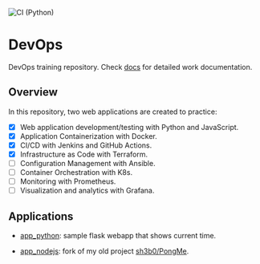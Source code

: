 ![CI (Python)](https://github.com/sh3b0/devops/actions/workflows/app_python.yaml/badge.svg)

# DevOps

DevOps training repository. Check [docs](./docs) for detailed work documentation.

## Overview

In this repository, two web applications are created to practice:

- [x] Web application development/testing with Python and JavaScript.
- [x] Application Containerization with Docker.
- [x] CI/CD with Jenkins and GitHub Actions.
- [x] Infrastructure as Code with Terraform.
- [ ] Configuration Management with Ansible.
- [ ] Container Orchestration with K8s.
- [ ] Monitoring with Prometheus.
- [ ] Visualization and analytics with Grafana.

## Applications

- [app_python](./app_python): sample flask webapp that shows current time.

- [app_nodejs](./app_nodejs): fork of my old project [sh3b0/PongMe](https://github.com/sh3b0/PongMe).

